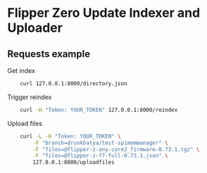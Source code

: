 # Flipper Zero Update Indexer and Uploader

## Requests example
Get index
```bash
    curl 127.0.0.1:8000/directory.json
```

Trigger reindex
```bash
    curl -H "Token: YOUR_TOKEN" 127.0.0.1:8000/reindex
```

Upload files
```bash
    curl -L -H "Token: YOUR_TOKEN" \
        -F "branch=drunkbatya/test-spimemmanager" \
        -F "files=@flipper-z-any-core2_firmware-0.73.1.tgz" \
        -F "files=@flipper-z-f7-full-0.73.1.json" \
        127.0.0.1:8000/uploadfiles
```
